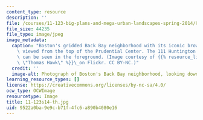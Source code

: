 ```yaml
---
content_type: resource
description: ''
file: /courses/11-123-big-plans-and-mega-urban-landscapes-spring-2014/9522a0ba9e9cb71f4fc6a890b4080e16_11-123s14-th.jpg
file_size: 44235
file_type: image/jpeg
image_metadata:
  caption: "Boston's gridded Back Bay neighborhood with its iconic brownstones, as\
    \ viewed from the top of the Prudential Center. The 111 Huntington Avenue skyscraper\
    \ can be seen in the foreground. (Image courtesy of {{% resource_link \"adfb623e-f929-450b-8bf5-b89ef434f85c\"\
    \ \"Thomas Hawk\" %}}\_on Flickr. CC BY-NC.)"
  credit: ''
  image-alt: Photograph of Boston's Back Bay neighborhood, looking down from a skyscraper.
learning_resource_types: []
license: https://creativecommons.org/licenses/by-nc-sa/4.0/
ocw_type: OCWImage
resourcetype: Image
title: 11-123s14-th.jpg
uid: 9522a0ba-9e9c-b71f-4fc6-a890b4080e16
---
```

